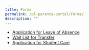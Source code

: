 ```yaml
---
title: Forms
permalink: /pl-parents-portal/Forms/
description: ""
---
```

*   [Application for Leave of Absence](https://form.gov.sg/60bdb40481b780001225d692)  
*   [Wait List for Transfer](https://payalebarmethodistgirlspri-moe-edu-sg-admin.cwp.sg/qql/slot/u208/Wait%20List%20for%20Transfer%20(New).doc)
*   [Application for Student Care](https://form.gov.sg/61652df0fadcf100134c1aaf)